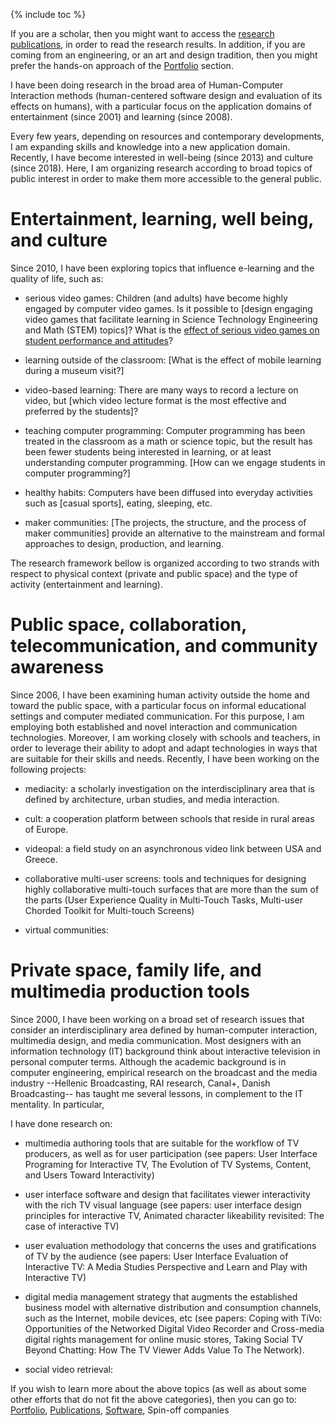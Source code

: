 
{% include toc %}

If you are a scholar, then you might want to access the [research publications](/papers/), in order to read the research results. In addition, if you are coming from an engineering, or an art and design tradition, then you might prefer the hands-on approach of the [Portfolio](http://portfolio.epidro.me) section.

I have been doing research in the broad area of Human-Computer Interaction methods (human-centered software design and evaluation of its effects on humans), with a particular focus on the application domains of entertainment (since 2001) and learning (since 2008).

Every few years, depending on resources and contemporary developments, I am expanding skills and knowledge into a new application domain. Recently, I have become interested in well-being (since 2013) and culture (since 2018). Here, I am organizing research according to broad topics of public interest in order to make them more accessible to the general public.

# Entertainment, learning, well being, and culture

Since 2010, I have been exploring topics that influence e-learning and the quality of life, such as:

* serious video games: Children (and adults) have become highly engaged by computer video games. Is it possible to [design engaging video games that facilitate learning in Science Technology Engineering and Math (STEM) topics]? What is the [effect of serious video games on student performance and attitudes]()?

* learning outside of the classroom: [What is the effect of mobile learning during a museum visit?]

* video-based learning: There are many ways to record a lecture on video, but [which video lecture format is the most effective and preferred by the students]?

* teaching computer programming: Computer programming has been treated in the classroom as a math or science topic, but the result has been fewer students being interested in learning, or at least understanding computer programming. [How can we engage students in computer programming?]

* healthy habits: Computers have been diffused into everyday activities such as [casual sports], eating, sleeping, etc.

* maker communities: [The projects, the structure, and the process of maker communities] provide an alternative to the mainstream and formal approaches to design, production, and learning.


The research framework bellow is organized according to two strands with respect to physical context (private and public space) and the type of activity (entertainment and learning).

# Public space, collaboration, telecommunication, and community awareness

Since 2006, I have been examining human activity outside the home and toward the public space, with a particular focus on informal educational settings and computer mediated communication. For this purpose, I am employing both established and novel interaction and communication technologies. Moreover, I am working closely with schools and teachers, in order to leverage their ability to adopt and adapt technologies in ways that are suitable for their skills and needs. Recently, I have been working on the following projects:

* mediacity: a scholarly investigation on the interdisciplinary area that is defined by architecture, urban studies, and media interaction.

* cult: a cooperation platform between schools that reside in rural areas of Europe.

* videopal: a field study on an asynchronous video link between USA and Greece.

* collaborative multi-user screens: tools and techniques for designing highly collaborative multi-touch surfaces that are more than the sum of the parts (User Experience Quality in Multi-Touch Tasks, Multi-user Chorded Toolkit for Multi-touch Screens)

* virtual communities:

# Private space, family life, and multimedia production tools

Since 2000, I have been working on a broad set of research issues that consider an interdisciplinary area defined by human-computer interaction, multimedia design, and media communication. Most designers with an information technology (IT) background think about interactive television in personal computer terms. Although the academic background is in computer engineering, empirical research on the broadcast and the media industry --Hellenic Broadcasting, RAI research, Canal+, Danish Broadcasting-- has taught me several lessons, in complement to the IT mentality. In particular,

I have done research on:

* multimedia authoring tools that are suitable for the workflow of TV producers, as well as for user participation (see papers: User Interface Programing for Interactive TV, The Evolution of TV Systems, Content, and Users Toward Interactivity)

* user interface software and design that facilitates viewer interactivity with the rich TV visual language (see papers: user interface design principles for interactive TV,  Animated character likeability revisited: The case of interactive TV)

* user evaluation methodology that concerns the uses and gratifications of TV by the audience (see papers: User Interface Evaluation of Interactive TV: A Media Studies Perspective and Learn and Play with Interactive TV)

* digital media management strategy that augments the established business model with alternative distribution and consumption channels, such as the Internet, mobile devices, etc (see papers: Coping with TiVo: Opportunities of the Networked Digital Video Recorder and Cross-media digital rights management for online music stores, Taking Social TV Beyond Chatting: How The TV Viewer Adds Value To The Network).

* social video retrieval:

If you wish to learn more about the above topics (as well as about some other efforts that do not fit the above categories), then you can go to: [Portfolio](http://portfolio.epidro.me), [Publications](/publications/), [Software](/resume/#software), Spin-off companies
